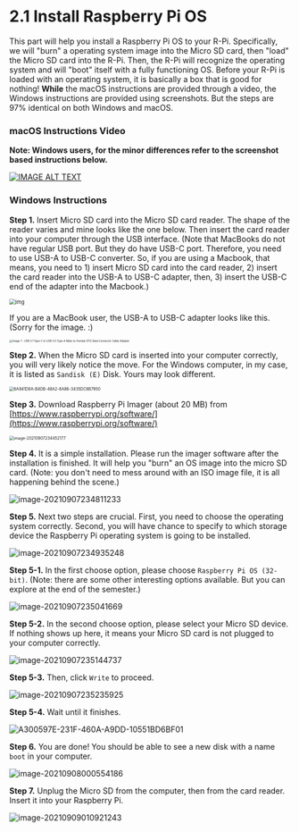 # 2.1 Install Raspberry Pi OS

This part will help you install a Raspberry Pi OS to your R-Pi. Specifically, we will "burn" a operating system image into the Micro SD card, then "load" the Micro SD card into the R-Pi. Then, the R-Pi will recognize the operating system and will "boot" itself with a fully functioning OS. Before your R-Pi is loaded with an operating system, it is basically a box that is good for nothing! 
**While** the macOS instructions are provided through a video, the Windows instructions are provided using screenshots. But the steps are 97% identical on both Windows and macOS. 

### macOS Instructions Video
**Note: Windows users, for the minor differences refer to the screenshot based instructions below.**

[![IMAGE ALT TEXT](http://img.youtube.com/vi/hTKNaTftwUE/0.jpg)](https://www.youtube.com/watch?v=hTKNaTftwUE "Overview of Raspberry Pi 3 B+ Hardware & Putting it in an Enclosure")


### Windows Instructions

**Step 1.** Insert Micro SD card into the Micro SD card reader. The shape of the reader varies and mine looks like the one below. Then insert the card reader into your computer through the USB interface. (Note that MacBooks do not have regular USB port. But they do have USB-C port. Therefore, you need to use USB-A to USB-C converter. So, if you are using a Macbook, that means, you need to 1) insert Micro SD card into the card reader, 2) insert the card reader into the USB-A to USB-C adapter, then, 3) insert the USB-C end of the adapter into the Macbook.) 

<img src="https://www.canakit.com/Media/400/1361.jpg" alt="img" style="zoom: 67%;" />

If you are a MacBook user, the USB-A to USB-C adapter looks like this. (Sorry for the image. :) 

<img src="https://i.ebayimg.com/images/g/KLkAAOSwqYJdEotR/s-l1600.jpg" alt="Image 1 - USB 3.1 Type C to USB 3.0 Type A Male-to-Female OTG Data Connector Cable Adapter" style="zoom:33%;" />



**Step 2.** When the Micro SD card is inserted into your computer correctly, you will very likely notice the move. For the Windows computer, in my case, it is listed as `Sandisk (E)` Disk. Yours may look different. 

<img src="images/6A941D8A-B4DB-48A2-8A86-3435DC8B7950.GIF" alt="6A941D8A-B4DB-48A2-8A86-3435DC8B7950" style="zoom:50%;" />

**Step 3.** Download Raspberry Pi Imager (about 20 MB) from [https://www.raspberrypi.org/software/](https://www.raspberrypi.org/software/)

<img src="images/image-20210907234452177.png" alt="image-20210907234452177" style="zoom:50%;" />

**Step 4.** It is a simple installation. Please run the imager software after the installation is finished. It will help you "burn" an OS image into the micro SD card. (Note: you don't need to mess around with an ISO image file, it is all happening behind the scene.)

![image-20210907234811233](./images/RpiImager)

**Step 5.** Next two steps are crucial. First, you need to choose the operating system correctly. Second, you will have chance to specify to which storage device the Raspberry Pi operating system is going to be installed. 

![image-20210907234935248](./images/rpi_imager_choice)

**Step 5-1.** In the first choose option, please choose `Raspberry Pi OS (32-bit)`.  (Note: there are some other interesting options available. But you can explore at the end of the semester.)

![image-20210907235041669](./images/rpi_choice_1)

**Step 5-2.** In the second choose option, please select your Micro SD device. If nothing shows up here, it means your Micro SD card is not plugged to your computer correctly. 

![image-20210907235144737](./images/rpi_choice_2)

**Step 5-3.** Then, click `Write` to proceed. 

![image-20210907235235925](./images/rpi_choice_3)

**Step 5-4.** Wait until it finishes. 

![A300597E-231F-460A-A9DD-10551BD6BF01](./images/rpi_choice_finalize)

**Step 6.** You are done! You should be able to see a new disk with a name `boot` in your computer. 

![image-20210908000554186](./images/rpi_choice_5)

**Step 7.** Unplug the Micro SD from the computer, then from the card reader. Insert it into your Raspberry Pi. 

![image-20210909010921243](images/image-20210909010921243-16311677635991.png)

